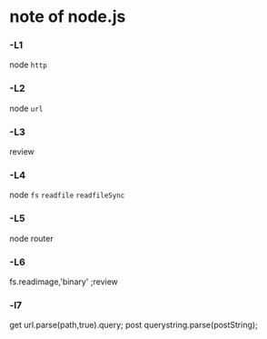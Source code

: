 # note of node.js
### -L1
 node `http`
### -L2
 node `url`
### -L3
 review
### -L4
 node `fs`  `readfile`  `readfileSync`
### -L5
 node router
### -L6
 fs.readimage,'binary' ;review
### -l7
 get  url.parse(path,true).query;
 post  querystring.parse(postString);